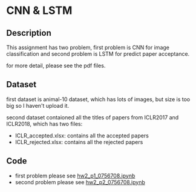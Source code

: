# CNN & LSTM
## Description
This assignment has two problem, first problem is CNN for image classification and second problem is LSTM for predict paper acceptance.

for more detail, please see the pdf files.

## Dataset
first dataset is animal-10 dataset, which has lots of images, but size is too big so I haven't upload it.

second dataset contaioned all the titles of papers from ICLR2017 and ICLR2018, which has two files:
- ICLR_accepted.xlsx: contains all the accepted papers
- ICLR_rejected.xlsx: contains all the rejected papers

## Code
- first problem please see [hw2_p1_0756708.ipynb](https://github.com/john850512/ECM9042_Deep_Learning/blob/master/Assignment2/hw2_p1_0756708.ipynb)
- second problem please see [hw2_p2_0756708.ipynb](https://github.com/john850512/ECM9042_Deep_Learning/blob/master/Assignment2/hw2_p2_0756708.ipynb)


